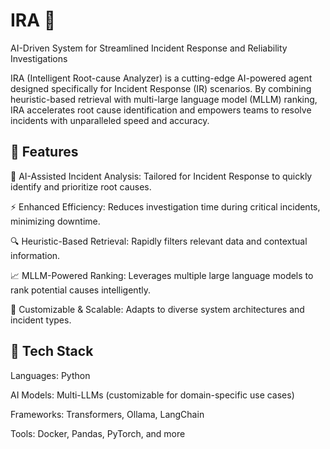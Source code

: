 # IRA 🚀

AI-Driven System for Streamlined Incident Response and Reliability Investigations

IRA (Intelligent Root-cause Analyzer) is a cutting-edge AI-powered agent designed specifically for Incident Response (IR) scenarios. By combining heuristic-based retrieval with multi-large language model (MLLM) ranking, IRA accelerates root cause identification and empowers teams to resolve incidents with unparalleled speed and accuracy.

## 🌟 Features
🧠 AI-Assisted Incident Analysis: Tailored for Incident Response to quickly identify and prioritize root causes.

⚡ Enhanced Efficiency: Reduces investigation time during critical incidents, minimizing downtime.

🔍 Heuristic-Based Retrieval: Rapidly filters relevant data and contextual information.

📈 MLLM-Powered Ranking: Leverages multiple large language models to rank potential causes intelligently.

🤝 Customizable & Scalable: Adapts to diverse system architectures and incident types.


## 🔧 Tech Stack

Languages: Python

AI Models: Multi-LLMs (customizable for domain-specific use cases)

Frameworks: Transformers, Ollama, LangChain

Tools: Docker, Pandas, PyTorch, and more
